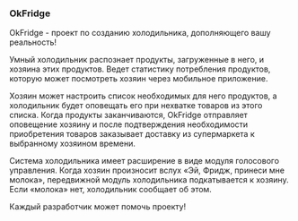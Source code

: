 ### OkFridge

OkFridge - проект по созданию холодильника, дополняющего вашу реальность!

Умный холодильник распознает продукты, загруженные в него, и хозяина этих продуктов. Ведет статистику потребления продуктов, которую может посмотреть хозяин через мобильное приложение.

Хозяин может настроить список необходимых для него продуктов, а холодильник будет оповещать его при нехватке товаров из этого списка. Когда продукты заканчиваются, OkFridge отправляет оповещение хозяину и после подтверждения необходимости приобретения товаров заказывает доставку из супермаркета к выбранному хозяином времени.

Система холодильника имеет расширение в виде модуля голосового управления. Когда хозяин произносит вслух «Эй, Фридж, принеси мне молока», передвижной модуль холодильника подкатывается к хозяину. Если «молока» нет, холодильник сообщает об этом.

Каждый разработчик может помочь проекту!
